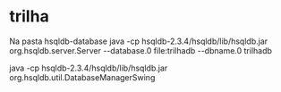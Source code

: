 # trilha

Na pasta hsqldb-database
java -cp hsqldb-2.3.4/hsqldb/lib/hsqldb.jar org.hsqldb.server.Server --database.0 file:trilhadb --dbname.0 trilhadb

java -cp hsqldb-2.3.4/hsqldb/lib/hsqldb.jar org.hsqldb.util.DatabaseManagerSwing

